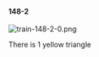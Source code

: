 #### 148-2
![train-148-2-0.png](https://github.com/lil-lab/nlvr/raw/master/nlvr/train/images/46/train-148-2-0.png "train-148-2-0.png")

There is 1 yellow triangle